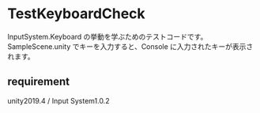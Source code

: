 # TestKeyboardCheck
InputSystem.Keyboard の挙動を学ぶためのテストコードです。
SampleScene.unity でキーを入力すると、Console に入力されたキーが表示されます。

## requirement
unity2019.4 / Input System1.0.2
